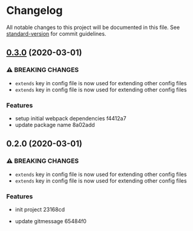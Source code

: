 # Changelog

All notable changes to this project will be documented in this file. See [standard-version](https://github.com/conventional-changelog/standard-version) for commit guidelines.

## [0.3.0](///compare/v0.2.0...v0.3.0) (2020-03-01)


### ⚠ BREAKING CHANGES

* `extends` key in config file is now used for extending other config files
* `extends` key in config file is now used for extending other config files

### Features

* setup initial webpack dependencies f4412a7
* update package name 8a02add

## 0.2.0 (2020-03-01)


### ⚠ BREAKING CHANGES

* `extends` key in config file is now used for extending other config files
* `extends` key in config file is now used for extending other config files

### Features

* init project 23168cd


* update gitmessage 65484f0
